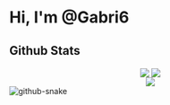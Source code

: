 # Hi, I'm @Gabri6

## Github Stats

<div align="center"><img src="https://github-readme-stats-sigma-five.vercel.app/api?username=Gabri6&show_icons=true&count_private=true&hide_border=true" align="center" />   <img align="center" src="https://github-readme-stats.vercel.app/api/top-langs/?username=Gabri6&theme=react&show_icons=true&layout=compact" /></div>

<div align="center">
<img src="https://github.com/Gabri6/Gabri6/blob/output/github-contribution-grid-snake.gif" align="center" />
</div>

<picture>
  <source media="(prefers-color-scheme: dark)" srcset="github-snake-dark.svg" />
  <source media="(prefers-color-scheme: light)" srcset="github-snake.svg" />
  <img alt="github-snake" src="github-snake.svg" />
</picture>
